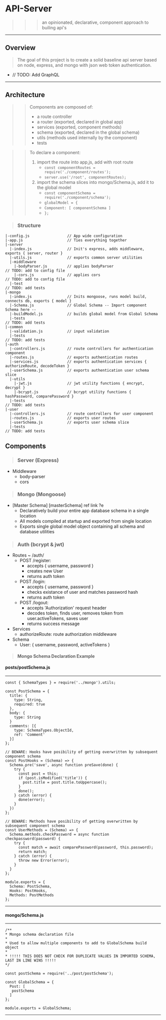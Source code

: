 # API-Server
>>> an opinionated, declarative, component approach to builing api's
* * *

## Overview

> The goal of this project is to create a solid baseline 
> api server based on node, express, and mongo
>  with json web token authentication.
* // TODO: Add GraphQL
* * *

## Architecture

>> Components are composed of:
>> * a route controller
>> * a router (exported, declared in global app)
>> * services (exported, component methods)
>> * schema (exported, declared in the global schema)
>> * utils (methods used internally by the component)
>> * tests

>> To declare a component:
>> 1. import the route into app,js, add with root route
>>    * `const componentRoutes = require('./component/routes');`
>>    * `server.use('/root', componentRoutes);`
>> 2. import the schema slices into mongo/Schema.js,
>>    add it to the global model
>>    * `const componentSchema = require('./component/schema');`
>>    * `globalModel = {`
>>    * `Component: [ componentSchema ]`
>>    * `};`

> ### Structure
    |-config.js                 // App wide configuration                                       
    |-app.js                    // Ties everything together
    |-server
      |-index.js                // Init's express, adds middleware, exports { server, router }
      |-utils.js                // exports common server utilities
      |-middleware
        |-bodyParser.js         // applies bodyParser                                                // TODO: add to config file
        |-cors.js               // applies cors                                                      // TODO: add to config file
      |-test                                                                                         // TODO: add tests
    |-mongo
      |-index.js                // Inits mongoose, runs model build, connects db, exports { model }
      |-Schema.js               // Global Schema -- Import component Schema here --
      |-buildModel.js           // builds global model from Global Schema
      |-tests                                                                                        // TODO: add tests
    |-common
      |-validation.js           // input validation
      |-tests                                                                                        // TODO: add tests
    |-auth
      |-controllers.js          // route controllers for authentication component
      |-routes.js               // exports authentication routes 
      |-services.js             // exports authentication services { authorizeRoute, decodeToken }
      |-userSchema.js           // exports authentication user schema slice
      |-utils
        |-jwt.js                // jwt utility functions { encrypt, decrypt }
        |-bcrypt.js             // bcrypt utility functions { hashPassword, comparePassword }
      |-tests                                                                                        // TODO: add tests
    |-user
      |-controllers.js          // route controllers for user component
      |-routes.js               // exports user routes
      |-userSchema.js           // exports user schema slice
      |-tests                                                                                        // TODO: add tests
## Components
> ### Server (Express)
* Middleware
  * body-parser
  * cors


> ### Mongo (Mongoose)
* [Master Schema] [masterSchema] ref link ?e
  * Declaratively build your entire app database schema 
    in a single location
  * All models compiled at startup and exported from 
    single location
  * Exports single global model object containing all schema
    and database utilities


> ### Auth (bcrypt & jwt)
* Routes ~ /auth/
    * POST /register: 
      * accepts { username, password }
      * creates new User
      * returns auth token
    * POST /login:
      * accepts { username, password }
      * checks existance of user and matches password hash
      * returns auth token
    * POST /logout:
      * accepts 'Authorization' request header
      * decodes token, finds user, removes token from user.activeTokens, 
        saves user
      * returns success message
* Services
  * authorizeRoute: route authorization middleware
* Schema
  * User: { username, password, activeTokens }


> #### Mongo Schema Declaration Example

#### posts/postSchema.js

* * *

    const { SchemaTypes } = require('../mongo').utils;

    const PostSchema = {
      title: {
        type: String,
        required: true
      },
      body: {
        type: String
      }
      comments: [{
        type: SchemaTypes.ObjectId,
        ref: 'Comment'
      }]
    };

    // BEWARE: Hooks have posibility of getting overwritten by subsequent component schema
    const PostHooks = (Schema) => {
      Schema.pre('save', async function preSave(done) {
        try {
          const post = this;
          if (post.isModified('title')) {
            post.title = post.title.toUppercase();
          }
          done();
        } catch (error) {
          done(error);
        }
      })
    };

    // BEWARE: Methods have posibility of getting overwritten by subsequent component schema
    const UserMethods = (Schema) => {
      Schema.methods.checkPassword = async function checkpassword(password) {
        try {
          const match = await comparePassword(password, this.password);
          return match;
        } catch (error) {
          throw new Error(error);
        }
      }
    };

    module.exports = {
      Schema: PostSchema,
      Hooks: PostHooks,
      Methods: PostMethods
    };

* * *

  #### mongo/Schema.js

* * *

    /**
    * Mongo schema declaration file
    * 
    * Used to allow multiple components to add to GlobalSchema build object
    * 
    * !!!!! THIS DOES NOT CHECK FOR DUPLICATE VALUES IN IMPORTED SCHEMA, LAST IN LINE WINS !!!!!
    */

    const postSchema = require('../post/postSchema');

    const GlobalSchema = {
      Post: [
       postSchema
      ]
    };

    module.exports = GlobalSchema;

* * *

